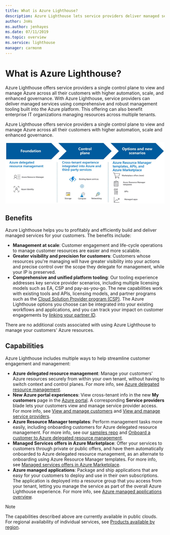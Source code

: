 ```yaml
---
title: What is Azure Lighthouse?
description: Azure Lighthouse lets service providers deliver managed services for their customers with higher automation and efficiency at scale.
author: JnHs
ms.author: jenhayes
ms.date: 07/11/2019
ms.topic: overview
ms.service: lighthouse
manager: carmonm
---
```

# What is Azure Lighthouse?

Azure Lighthouse offers service providers a single control plane to view and manage Azure across all their customers with higher automation, scale, and enhanced governance. With Azure Lighthouse, service providers can deliver managed services using comprehensive and robust management tooling built into the Azure platform. This offering can also benefit enterprise IT organizations managing resources across multiple tenants.

Azure Lighthouse offers service providers a single control plane to view and manage Azure across all their customers with higher automation, scale and enhanced governance.

![Overview diagram of Azure Lighthouse](media/azure-lighthouse-overview.jpg)

## Benefits

Azure Lighthouse helps you to profitably and efficiently build and deliver managed services for your customers. The benefits include:

- **Management at scale**: Customer engagement and life-cycle operations to manage customer resources are easier and more scalable.
- **Greater visibility and precision for customers**: Customers whose resources you're managing will have greater visibility into your actions and precise control over the scope they delegate for management, while your IP is preserved.
- **Comprehensive and unified platform tooling**: Our tooling experience addresses key service provider scenarios, including multiple licensing models such as EA, CSP and pay-as-you-go. The new capabilities work with existing tools and APIs, licensing models, and partner programs such as the [Cloud Solution Provider program (CSP)](https://docs.microsoft.com/partner-center/csp-overview). The Azure Lighthouse options you choose can be integrated into your existing workflows and applications, and you can track your impact on customer engagements by [linking your partner ID](https://docs.microsoft.com/azure/billing/billing-partner-admin-link-started).

There are no additional costs associated with using Azure Lighthouse to manage your customers' Azure resources.

## Capabilities

Azure Lighthouse includes multiple ways to help streamline customer engagement and management:

- **Azure delegated resource management**: Manage your customers' Azure resources securely from within your own tenant, without having to switch context and control planes. For more info, see [Azure delegated resource management](./concepts/azure-delegated-resource-management.md).
- **New Azure portal experiences**: View cross-tenant info in the new **My customers** page in the [Azure portal](https://portal.azure.com). A corresponding **Service providers** blade lets your customers view and manage service provider access. For more info, see [View and manage customers](./how-to/view-manage-customers.md) and [View and manage service providers](./how-to/view-manage-service-providers.md).
- **Azure Resource Manager templates**: Perform management tasks more easily, including onboarding customers for Azure delegated resource management. For more info, see our [samples repo](https://github.com/Azure/Azure-Service-Provider-Management-Toolkit-samples/tree/master/Azure-Delegated-Resource-Management/templates) and [Onboard a customer to Azure delegated resource management](how-to/onboard-customer.md).
- **Managed Services offers in Azure Marketplace**: Offer your services to customers through private or public offers, and have them automatically onboarded to Azure delegated resource management, as an alternate to onboarding using Azure Resource Manager templates. For more info, see [Managed services offers in Azure Marketplace](./concepts/managed-services-offers.md).
- **Azure managed applications**: Package and ship applications that are easy for your customers to deploy and use in their own subscriptions. The application is deployed into a resource group that you access from your tenant, letting you manage the service as part of the overall Azure Lighthouse experience. For more info, see [Azure managed applications overview](https://docs.microsoft.com/azure/managed-applications/overview).

> [!NOTE]
> The capabilities described above are currently available in public clouds. For regional availability of individual services, see [Products available by region](https://azure.microsoft.com/global-infrastructure/services/).